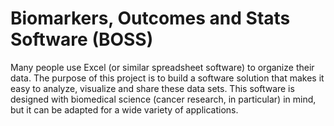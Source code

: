 # Biomarkers, Outcomes and Stats Software (BOSS)


Many people use Excel (or similar spreadsheet software) to organize their data. The purpose of this project is to build a software solution that makes it easy to analyze, visualize and share these data sets. This software is designed with biomedical science (cancer research, in particular) in mind, but it can be adapted for a wide variety of applications.

